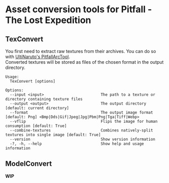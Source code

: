 # Asset conversion tools for Pitfall - The Lost Expedition

## TexConvert
You first need to extract raw textures from their archives. You can do so with [UltiNaruto's PitfallArcTool](https://github.com/UltiNaruto/PitfallARCTool).  
Converted textures will be stored as files of the chosen format in the output directory.

```
Usage:
  TexConvert [options]

Options:
  --input <input>                         The path to a texture or directory containing texture files
  --output <output>                       The output directory [default: current directory]
  --format                                The output image format [default: Png] <Bmp|Dds|Gif|Jpeg|Jpg|Pbm|Png|Tga|Tiff|Webp>
  --vflip                                 Flips the image for human consumption [default: True]
  --combine-textures                      Combines natively-split textures into single image [default: True]
  --version                               Show version information
  -?, -h, --help                          Show help and usage information
  ```
  
## ModelConvert
**WIP**
